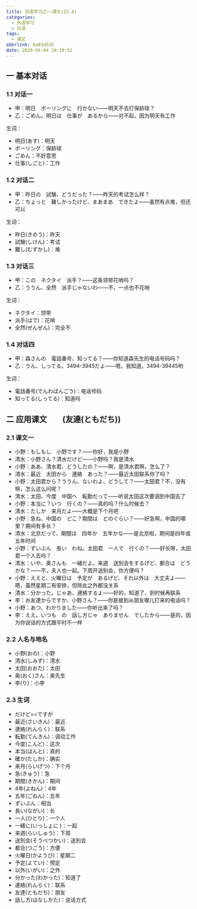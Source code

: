 ```yaml
---
title: 日语学习之——课文(22.4)
categories:
  - 外语学习
  - 日语
tags:
  - 课文
abbrlink: 8a83d535
date: 2020-04-04 20:19:52
---
```

## 一 基本对话

### 1.1 对话一

* 甲：明日　ボーリングに　行かない——明天不去打保龄球？
* 乙：ごめん。明日は　仕事が　あるから——对不起，因为明天有工作

<!--more-->

生词：  

* 明日(あす)：明天
* ボーリング：保龄球
* ごめん：不好意思
* 仕事(しごと)：工作

### 1.2 对话二

* 甲：昨日の　試験、どうだった？——昨天的考试怎么样？
* 乙：ちょっと　難しかったけど、まあまあ　できたよ——虽然有点难，但还可以

生词：

* 昨日(きのう)：昨天
* 試験(しけん)：考试
* 難し(むずかし)：难

### 1.3 对话三

* 甲：この　ネクタイ　派手？——这条领带花哨吗？
* 乙：ううん、全然　派手じゃないわ——不，一点也不花哨

生词：

* ネクタイ：领带
* 派手(はで)：花哨
* 全然(ぜんぜん)：完全不

### 1.4 对话四

* 甲：森さんの　電話番号、知ってる？——你知道森先生的电话号码吗？
* 乙：うん、しってる。3494-3945だよ——嗯，我知道。3494-39445哟

生词：

* 電話番号(でんわばんごう)：电话号码
* 知ってる(しってる)：知道吗

## 二 应用课文　　(友達(ともだち))

### 2.1 课文一

* 小野：もしもし　小野です？——你好，我是小野
* 清水：小野さん？清水だけど——小野吗？我是清水
* 小野：ああ、清水君、どうしたの？——啊，是清水君啊，怎么了？
* 清水：最近　太田から　連絡　あった？——最近太田联系你了吗？
* 小野：太田君から？ううん、ないわよ、どうして？——太田君？不，没有啊，怎么这么问呢？
* 清水：太田、今度　中国へ　転勤だって——听说太田这次要调到中国去了
* 小野：本当に？いつ　行くの？——真的吗？什么时候去？
* 清水：たしか　来月だよ——大概是下个月吧
* 小野：急ね、中国の　どこ？期間は　どのぐらい？——好急啊，中国的哪里？期间有多长？
* 清水：北京だって、期間は　四年か　五年かな——是北京啦，期间是四年或五年时间
* 小野：ずいぶん　長い　わね。太田君　一人で　行くの？——好长呀，太田君一个人去吗？
* 清水：いや、奥さんも　一緒だよ。来週　送別会をするげど、都合は　どうかな？——不，夫人也一起。下周开送别会，你方便吗？
* 小野：ええと、火曜日は　予定が　あるげど、それ以外は　大丈夫よ——嗯，虽然星期二有安排，但除此之外都没关系
* 清水：分かった。じゃあ、連絡するよ——好的，知道了，到时候再联系
* 李：お友達からですか、小野さん？——你是接到从朋友哪儿打来的电话吗？
* 小野：あつ、わかりました——你听出来了吗？
* 李：ええ。いつも　の　話し方じゃ　ありません　でしたから——是的，因为你说话的方式跟平时不一样

### 2.2 人名与地名

* 小野(おの)：小野
* 清水(しみず)：清水
* 太田(おおた)：太田
* 奥(おく)さん：奥先生
* 李(り)：小李

### 2.3 生词

* だけど==ですが
* 最近(さいきん)：最近
* 連絡(れんらく)：联系
* 転勤(てんきん)：调动工作
* 今度(こんど)：这次
* 本当(ほんと)：真的
* 確か(たしか)：确实
* 来月(らいげつ)：下个月
* 急(きゅう)：急
* 期間(きかん)：期间
* 4年(よねん)：4年
* 五年(ごねん)：五年
* ずいぶん：相当
* 長い(ながい)：长
* 一人(ひとり)：一个人
* 一緒に(いっしょに )：一起
* 来週(らいしゅう)：下周
* 送別会(そうべつかい)：送別会
* 都合(つごう)：方便
* 火曜日(かようび)：星期二
* 予定(よてい)：预定
* 以外(いがい)：之外
* 分かった(わかった)：知道了
* 連絡(れんらく)：联系
* 友達(ともだち)：朋友
* 話し方(はなしかた)：说话方式
